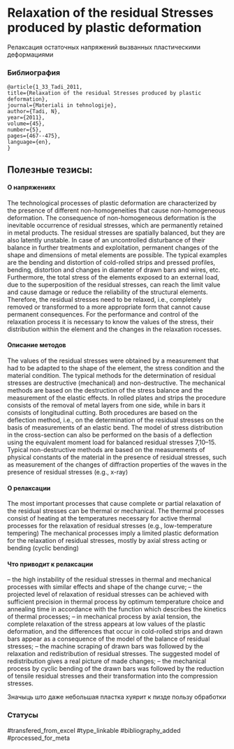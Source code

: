 # Relaxation of the residual Stresses produced by plastic deformation

Релаксация остаточных напряжений вызванных пластическими деформациями

### Библиография
```
@article{1_33_Tadi_2011,
title={Relaxation of the residual Stresses produced by plastic deformation},
journal={Materiali in tehnologije},
author={Tadi, N},
year={2011},
volume={45},
number={5},
pages={467--475},
language={en},
}
```

## Полезные тезисы:

####  О напряжениях
The technological processes of plastic deformation are characterized by the presence of different non-homogeneities that cause non-homogeneous deformation. The consequence of non-homogeneous deformation is the inevitable occurrence of residual stresses, which are permanently retained in metal products. The residual stresses are spatially balanced, but they are also latently unstable. In case of an uncontrolled disturbance of their balance in further treatments and exploitation, permanent changes of the shape and dimensions of metal elements are possible. The typical examples are the bending and distortion of cold-rolled strips and pressed profiles, bending, distortion and changes in diameter of drawn bars and wires, etc. Furthermore, the total stress of the elements exposed to an external load, due to the superposition of the residual stresses, can reach the limit value and cause damage or reduce the reliability of the structural elements. Therefore, the residual stresses need to be relaxed, i.e., completely removed or
transformed to a more appropriate form that cannot cause permanent consequences. For the performance and control of the relaxation process it is necessary to know the values of the stress, their distribution within the element and the changes in the relaxation  rocesses.

#### Описание методов
The values of the residual stresses were obtained by a measurement that had to be adapted to the shape of the element, the stress condition and the material condition.
The typical methods for the determination of residual stresses are destructive (mechanical) and non-destructive. The mechanical methods are based on the
destruction of the stress balance and the measurement of the elastic effects. In rolled plates and strips the procedure consists of the removal of metal layers from
one side, while in bars it consists of longitudinal cutting. Both procedures are based on the deflection method, i.e., on the determination of the residual stresses on the basis of measurements of an elastic bend. The model of stress distribution in the cross-section
can also be performed on the basis of a deflection using the equivalent moment load for balanced residual stresses 7,10–15. Typical non-destructive methods are based
on the measurements of physical constants of the material in the presence of residual stresses, such as measurement of the changes of diffraction properties of the waves in the presence of residual stresses (e.g., x-ray)

#### О релаксации
The most important processes that cause complete or partial relaxation of the residual stresses can be thermal or mechanical. The thermal processes consist of heating at the temperatures necessary for active thermal processes for the relaxation of residual stresses (e.g., low-temperature tempering) The mechanical processes imply a limited plastic deformation for the relaxation of residual stresses, mostly by axial stress acting or bending (cyclic bending)

#### Что приводит к релаксации
– the high instability of the residual stresses in thermal and mechanical processes with similar effects and shape of the change curve;
– the projected level of relaxation of residual stresses can be achieved with sufficient precision in thermal process by optimum temperature choice and annealing time in accordance with the function which describes the kinetics of thermal processes;
– in mechanical process by axial tension, the complete relaxation of the stress appears at low values of the plastic deformation, and the differences that occur in cold-rolled strips and drawn bars appear as a consequence of the model of the balance of residual stresses;
– the machine scraping of drawn bars was followed by the relaxation and redistribution of residual stresses. The suggested model of redistribution gives a real picture of made changes;
– the mechanical process by cyclic bending of the drawn bars was followed by the reduction of tensile residual stresses and their transformation into the compression stresses.

Значыць што даже небольшая пластка хуярит к пизде пользу обработки


### Статусы
#transfered_from_excel 
#type_linkable 
#bibliography_added
#processed_for_meta
